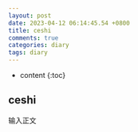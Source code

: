 ```yaml
---
layout: post
date: 2023-04-12 06:14:45.54 +0800
title: ceshi
comments: true
categories: diary
tags: diary
---
```

* content
{:toc}
## ceshi
输入正文

